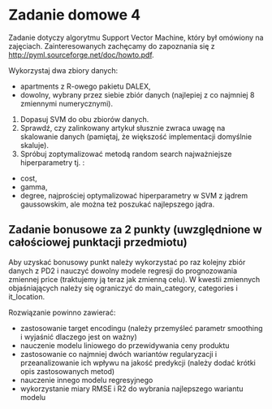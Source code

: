 # Zadanie domowe 4

Zadanie dotyczy algorytmu Support Vector Machine, który był omówiony na zajęciach. Zainteresowanych zachęcamy do zapoznania się z http://pyml.sourceforge.net/doc/howto.pdf.

Wykorzystaj dwa zbiory danych:

  - apartments z R-owego pakietu DALEX,
  - dowolny, wybrany przez siebie zbiór danych (najlepiej z co najmniej 8 zmiennymi numerycznymi).

1. Dopasuj SVM do obu zbiorów danych.
2. Sprawdź, czy zalinkowany artykuł słusznie zwraca uwagę na skalowanie danych (pamiętaj, że większość implementacji domyślnie skaluje).
3. Spróbuj zoptymalizować metodą random search najważniejsze hiperparametry tj. :
* cost,
* gamma,
* degree, 
najprościej optymalizować hiperparametry w SVM z jądrem gaussowskim, ale można też poszukać najlepszego jądra.


## Zadanie bonusowe za 2 punkty (uwzględnione w całościowej punktacji przedmiotu) 

Aby uzyskać bonusowy punkt należy wykorzystać po raz kolejny zbiór danych z PD2 i nauczyć dowolny modele regresji do prognozowania zmiennej price (traktujemy ją teraz jak zmienną celu). W kwestii zmiennych objaśniających należy się ograniczyć do main_category, categories i it_location.  

Rozwiązanie powinno zawierać: 
- zastosowanie target encodingu (należy przemyśleć parametr smoothing i wyjaśnić dlaczego jest on ważny)
- nauczenie modelu liniowego do przewidywania ceny produktu  
- zastosowanie co najmniej dwóch wariantów regularyzacji i przeanalizowanie ich wpływu na jakość predykcji (należy dodać krótki opis zastosowanych metod) 
- nauczenie innego modelu regresyjnego  
- wykorzystanie miary RMSE i R2 do wybrania najlepszego wariantu modelu 
